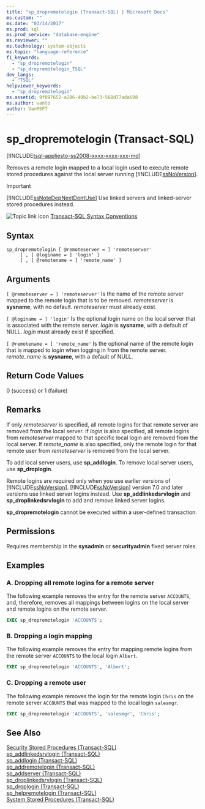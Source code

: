 ```yaml
---
title: "sp_dropremotelogin (Transact-SQL) | Microsoft Docs"
ms.custom: ""
ms.date: "03/14/2017"
ms.prod: sql
ms.prod_service: "database-engine"
ms.reviewer: ""
ms.technology: system-objects
ms.topic: "language-reference"
f1_keywords: 
  - "sp_dropremotelogin"
  - "sp_dropremotelogin_TSQL"
dev_langs: 
  - "TSQL"
helpviewer_keywords: 
  - "sp_dropremotelogin"
ms.assetid: 9f097652-a286-40b2-be73-568d77ada698
ms.author: vanto
author: VanMSFT
---
```

# sp_dropremotelogin (Transact-SQL)

[!INCLUDE[tsql-appliesto-ss2008-xxxx-xxxx-xxx-md](../../includes/applies-to-version/sqlserver.md)]

  Removes a remote login mapped to a local login used to execute remote stored procedures against the local server running [!INCLUDE[ssNoVersion](../../includes/ssnoversion-md.md)].  
  
> [!IMPORTANT]  
>  [!INCLUDE[ssNoteDepNextDontUse](../../includes/ssnotedepnextdontuse-md.md)] Use linked servers and linked-server stored procedures instead.  
  
 ![Topic link icon](../../database-engine/configure-windows/media/topic-link.gif "Topic link icon") [Transact-SQL Syntax Conventions](../../t-sql/language-elements/transact-sql-syntax-conventions-transact-sql.md)  
  
## Syntax  
  
```  
sp_dropremotelogin [ @remoteserver = ] 'remoteserver'   
     [ , [ @loginame = ] 'login' ]   
     [ , [ @remotename = ] 'remote_name' ]  
```  
  
## Arguments  
`[ @remoteserver = ] 'remoteserver'`
 Is the name of the remote server mapped to the remote login that is to be removed. *remoteserver* is **sysname**, with no default. *remoteserver* must already exist.  
  
`[ @loginame = ] 'login'`
 Is the optional login name on the local server that is associated with the remote server. *login* is **sysname**, with a default of NULL. *login* must already exist if specified.  
  
`[ @remotename = ] 'remote_name'`
 Is the optional name of the remote login that is mapped to *login* when logging in from the remote server. *remote_name* is **sysname**, with a default of NULL.  
  
## Return Code Values  
 0 (success) or 1 (failure)  
  
## Remarks  
 If only *remoteserver* is specified, all remote logins for that remote server are removed from the local server. If *login* is also specified, all remote logins from *remoteserver* mapped to that specific local login are removed from the local server. If *remote_name* is also specified, only the remote login for that remote user from *remoteserver* is removed from the local server.  
  
 To add local server users, use **sp_addlogin**. To remove local server users, use **sp_droplogin**.  
  
 Remote logins are required only when you use earlier versions of [!INCLUDE[ssNoVersion](../../includes/ssnoversion-md.md)]. [!INCLUDE[ssNoVersion](../../includes/ssnoversion-md.md)] version 7.0 and later versions use linked server logins instead. Use **sp_addlinkedsrvlogin** and **sp_droplinkedsrvlogin** to add and remove linked server logins.  
  
 **sp_dropremotelogin** cannot be executed within a user-defined transaction.  
  
## Permissions  
 Requires membership in the **sysadmin** or **securityadmin** fixed server roles.  
  
## Examples  
  
### A. Dropping all remote logins for a remote server  
 The following example removes the entry for the remote server `ACCOUNTS`, and, therefore, removes all mappings between logins on the local server and remote logins on the remote server.  
  
```sql
EXEC sp_dropremotelogin 'ACCOUNTS';  
```  
  
### B. Dropping a login mapping  
 The following example removes the entry for mapping remote logins from the remote server `ACCOUNTS` to the local login `Albert`.  
  
```sql
EXEC sp_dropremotelogin 'ACCOUNTS', 'Albert';  
```  
  
### C. Dropping a remote user  
 The following example removes the login for the remote login `Chris` on the remote server `ACCOUNTS` that was mapped to the local login `salesmgr`.  
  
```sql
EXEC sp_dropremotelogin 'ACCOUNTS', 'salesmgr', 'Chris';  
```  
  
## See Also  
 [Security Stored Procedures &#40;Transact-SQL&#41;](../../relational-databases/system-stored-procedures/security-stored-procedures-transact-sql.md)   
 [sp_addlinkedsrvlogin &#40;Transact-SQL&#41;](../../relational-databases/system-stored-procedures/sp-addlinkedsrvlogin-transact-sql.md)   
 [sp_addlogin &#40;Transact-SQL&#41;](../../relational-databases/system-stored-procedures/sp-addlogin-transact-sql.md)   
 [sp_addremotelogin &#40;Transact-SQL&#41;](../../relational-databases/system-stored-procedures/sp-addremotelogin-transact-sql.md)   
 [sp_addserver &#40;Transact-SQL&#41;](../../relational-databases/system-stored-procedures/sp-addserver-transact-sql.md)   
 [sp_droplinkedsrvlogin &#40;Transact-SQL&#41;](../../relational-databases/system-stored-procedures/sp-droplinkedsrvlogin-transact-sql.md)   
 [sp_droplogin &#40;Transact-SQL&#41;](../../relational-databases/system-stored-procedures/sp-droplogin-transact-sql.md)   
 [sp_helpremotelogin &#40;Transact-SQL&#41;](../../relational-databases/system-stored-procedures/sp-helpremotelogin-transact-sql.md)   
 [System Stored Procedures &#40;Transact-SQL&#41;](../../relational-databases/system-stored-procedures/system-stored-procedures-transact-sql.md)  
  
  
